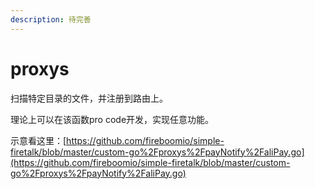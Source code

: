 ```yaml
---
description: 待完善
---
```


# proxys

扫描特定目录的文件，并注册到路由上。

理论上可以在该函数pro code开发，实现任意功能。

示意看这里：[https://github.com/fireboomio/simple-firetalk/blob/master/custom-go%2Fproxys%2FpayNotify%2FaliPay.go](https://github.com/fireboomio/simple-firetalk/blob/master/custom-go%2Fproxys%2FpayNotify%2FaliPay.go)
